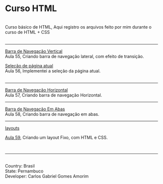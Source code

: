 # Curso HTML
<br>
Curso básico de HTML, Aqui registro os arquivos feito por mim durante o curso de HTML + CSS
<br><br><hr>

[Barra de Navegação Vertical](https://github.com/GabrielCarlosG/Curso-HTML/tree/main/aula%2055)<br>
Aula 55, Criando barra de navegação lateral, com efeito de transição. <br>

[Seleção de página atual](https://github.com/GabrielCarlosG/Curso-HTML/tree/main/aula%2056)<br>
Aula 56, Implementei a seleção da página atual.
<br><br><hr>

[Barra de Navegação Horizontal](https://github.com/GabrielCarlosG/Curso-HTML/tree/main/aula%2057)<br>
Aula 57, Criando barra de navegação Horizontal.
<hr>

[Barra de Navegação Em Abas](https://github.com/GabrielCarlosG/Curso-HTML/tree/main/Aula%2058)<br>
Aula 58, Criando barra de navegação em abas.
<hr>

[layouts](https://github.com/GabrielCarlosG/Curso-HTML/tree/main/Aula%20de%20Layouts)<br>

[Aula 59](https://github.com/GabrielCarlosG/Curso-HTML/tree/main/Aula%20de%20Layouts/Aula%2059), Criando um layout Fixo, com HTML e CSS.





<br><hr><br>
Country: Brasil<br>
State: Pernambuco<br>
Developer: Carlos Gabriel Gomes Amorim<br>
